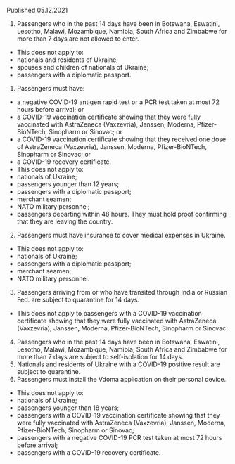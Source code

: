 Published 05.12.2021
1. Passengers who in the past 14 days have been in Botswana, Eswatini, Lesotho, Malawi, Mozambique, Namibia, South Africa and Zimbabwe for more than 7 days are not allowed to enter.
- This does not apply to:
- nationals and residents of Ukraine;
- spouses and children of nationals of Ukraine;
- passengers with a diplomatic passport.
1. Passengers must have:
- a negative COVID-19 antigen rapid test or a PCR test taken at most 72 hours before arrival; or
- a COVID-19 vaccination certificate showing that they were fully vaccinated with AstraZeneca (Vaxzevria), Janssen, Moderna, Pfizer-BioNTech, Sinopharm or Sinovac; or
- a COVID-19 vaccination certificate showing that they received one dose of AstraZeneca (Vaxzevria), Janssen, Moderna, Pfizer-BioNTech, Sinopharm or Sinovac; or
- a COVID-19 recovery certificate.
- This does not apply to:
- nationals of Ukraine;
- passengers younger than 12 years;
- passengers with a diplomatic passport;
- merchant seamen;
- NATO military personnel;
- passengers departing within 48 hours. They must hold proof confirming that they are leaving the country.
2. Passengers must have insurance to cover medical expenses in Ukraine.
- This does not apply to:
- nationals of Ukraine;
- passengers with a diplomatic passport;
- merchant seamen;
- NATO military personnel.
3. Passengers arriving from or who have transited through India or Russian Fed. are subject to quarantine for 14 days.
- This does not apply to passengers with a COVID-19 vaccination certificate showing that they were fully vaccinated with AstraZeneca (Vaxzevria), Janssen, Moderna, Pfizer-BioNTech, Sinopharm or Sinovac.
4. Passengers who in the past 14 days have been in Botswana, Eswatini, Lesotho, Malawi, Mozambique, Namibia, South Africa and Zimbabwe for more than 7 days are subject to self-isolation for 14 days.
5. Nationals and residents of Ukraine with a COVID-19 positive result are subject to quarantine.
6. Passengers must install the Vdoma application on their personal device.
- This does not apply to:
- nationals of Ukraine;
- passengers younger than 18 years;
- passengers with a COVID-19 vaccination certificate showing that they were fully vaccinated with AstraZeneca (Vaxzevria), Janssen, Moderna, Pfizer-BioNTech, Sinopharm or Sinovac;
- passengers with a negative COVID-19 PCR test taken at most 72 hours before arrival;
- passengers with a COVID-19 recovery certificate.